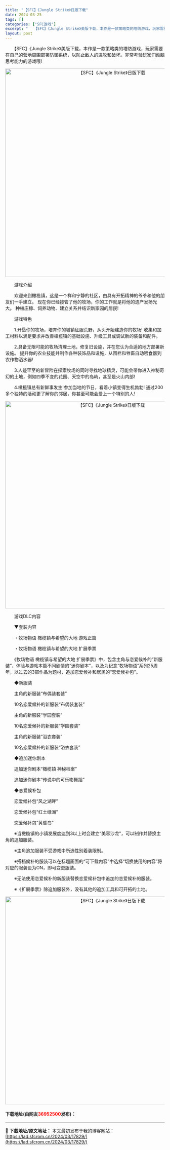 ```yaml
---
title: "【SFC】《Jungle Strike》日版下载"
date: 2024-03-25
tags: []
categories: ["SFC游戏"]
excerpt: "　　【SFC】《Jungle Strike》美版下载，本作是一款策略类的塔防游戏，玩家需要在自己的营地周围部署防御系统，以防止敌人的进攻和破坏。非常考验玩家们动脑思考能力的游戏哦! 　　游戏介绍 　　欢迎来到橄榄镇，这是一个祥和宁静的社区，由具有开拓精神的爷爷和他的朋友们一手建立。 现在你已经接管了&hellip;"
layout: post
---
```


 <p>　　【SFC】《Jungle Strike》美版下载，本作是一款策略类的塔防游戏，玩家需要在自己的营地周围部署防御系统，以防止敌人的进攻和破坏。非常考验玩家们动脑思考能力的游戏哦!</p> <p align="center"><img align="" border="0" src="https://lad.sfcrom.cn/wp-content/uploads/2024/03/20240324_6600bc354d00f.png" width="658" alt="【SFC】《Jungle Strike》日版下载" /></p> <p>　　游戏介绍</p> <p>　　欢迎来到橄榄镇，这是一个祥和宁静的社区，由具有开拓精神的爷爷和他的朋友们一手建立。 现在你已经接管了他的牧场，你的工作就是将他的遗产发扬光大。 种植庄稼、饲养动物、建立关系并结识新家园的居民!</p> <p>　　游戏特色</p> <p>　　1.开垦你的牧场，培育你的城镇征服荒野，从头开始建造你的牧场! 收集和加工材料以满足要求并改善橄榄镇的基础设施、升级工具或调试新的装备和配件。</p> <p>　　2.具备无限可能的牧场清理土地，修复旧设施，并在您认为合适的地方部署新设施。 提升你的农业技能并制作各种装饰品和设施，从围栏和牲畜自动喂食器到农作物洒水器!</p> <p>　　3.人迹罕至的新冒险在探索牧场的同时寻找地球精灵，可能会带你进入神秘奇幻的土地，例如四季不变的花园、天空中的岛屿，甚至是火山内部!</p> <p>　　4.橄榄镇总有新鲜事发生!参加当地的节日，看着小镇变得生机勃勃! 通过200多个独特的活动更了解你的邻居，你甚至可能会爱上一个特别的人!</p> <p align="center"><img align="" border="0" src="https://lad.sfcrom.cn/wp-content/uploads/2024/03/20240324_6600bc36dbe8d.png" width="655" alt="【SFC】《Jungle Strike》日版下载" /></p> <p>　　游戏DLC内容</p> <p>　　▼套装内容</p> <p>　　・牧场物语 橄榄镇与希望的大地 游戏正篇</p> <p>　　・牧场物语 橄榄镇与希望的大地 扩展季票</p> <p>　　《牧场物语 橄榄镇与希望的大地 扩展季票》中，包含主角与恋爱候补的&ldquo;新服装&rdquo;，体验与游戏本篇不同剧情的&ldquo;迷你剧本&rdquo;，以及为纪念&ldquo;牧场物语&rdquo;系列25周年，以过去的3部作品为题材，追加恋爱候补和居民的&ldquo;恋爱候补包&rdquo;。</p> <p>　　◆新服装</p> <p>　　主角的新服装&ldquo;布偶装套装&rdquo;</p> <p>　　10名恋爱候补的新服装&ldquo;布偶装套装&rdquo;</p> <p>　　主角的新服装&ldquo;学园套装&rdquo;</p> <p>　　10名恋爱候补的新服装&ldquo;学园套装&rdquo;</p> <p>　　主角的新服装&ldquo;浴衣套装&rdquo;</p> <p>　　10名恋爱候补的新服装&ldquo;浴衣套装&rdquo;</p> <p>　　◆追加迷你剧本</p> <p>　　追加迷你剧本&ldquo;橄榄镇 神秘档案&rdquo;</p> <p>　　追加迷你剧本&ldquo;传说中的可乐嘭舞蹈&rdquo;</p> <p>　　◆恋爱候补包</p> <p>　　恋爱候补包&ldquo;风之湖畔&rdquo;</p> <p>　　恋爱候补包&ldquo;红土绿洲&rdquo;</p> <p>　　恋爱候补包&ldquo;黄昏岛&rdquo;</p> <p>　　※当橄榄镇的小镇发展度达到3以上时会建立&ldquo;美容沙龙&rdquo;，可以制作并替换主角的追加服装。</p> <p>　　※主角追加服装不受游戏中所选性别着装限制。</p> <p>　　※搭档候补的服装可以在标题画面的&ldquo;可下载内容&rdquo;中选择&ldquo;切换使用的内容&rdquo;将对应的服装设为ON，即可变更服装。</p> <p>　　※无法使用恋爱候补的新服装替换恋爱候补包中追加的恋爱候补的服装。</p> <p>　　※《扩展季票》除追加服装外，没有其他的追加工具和可开拓的土地。</p> <p align="center"><img align="" border="0" src="https://lad.sfcrom.cn/wp-content/uploads/2024/03/20240324_6600bc383f911.png" width="656" alt="【SFC】《Jungle Strike》日版下载" /></p> <p><h4>下载地址(由网友<font color="red">36952500</font>发布)：</h4></p> 

---
📖 **下载地址/原文地址：** 本文最初发布于我的博客网站：[https://lad.sfcrom.cn/2024/03/17829/](https://lad.sfcrom.cn/2024/03/17829/)
